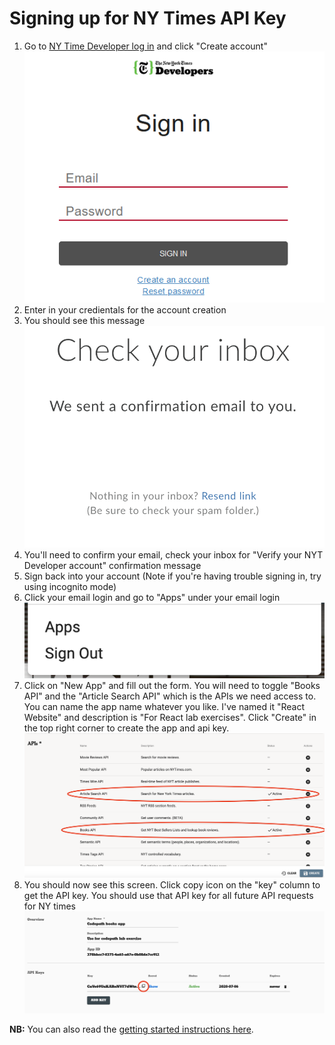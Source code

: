 # Signing up for NY Times API Key

1. Go to [NY Time Developer log in](https://developer.nytimes.com/accounts/login) and click "Create account" ![NY Time Developers Login](/img/signup/login_page.PNG)
1. Enter in your credientals for the account creation
1. You should see this message ![NY Time Developers Inbox Message](/img/signup/inbox.PNG)
1. You'll need to confirm your email, check your inbox for "Verify your NYT Developer account" confirmation message
1. Sign back into your account (Note if you're having trouble signing in, try using incognito mode)
1. Click your email login and go to "Apps" under your email login ![NY Time Developers Apps Menu](/img/signup/apps.PNG)
1. Click on "New App" and fill out the form. You will need to toggle "Books API" and the "Article Search API" which is the APIs we need access to. You can name the app name whatever you like. I've named it "React Website" and description is "For React lab exercises". Click "Create" in the top right corner to create the app and api key. ![NY Time Developers APIs Menu](/img/signup/apis.PNG)
1. You should now see this screen. Click copy icon on the "key" column to get the API key. You should use that API key for all future API requests for NY times ![NY Time Developers API Key](/img/signup/key.PNG)

**NB:** You can also read the [getting started instructions here](https://developer.nytimes.com/get-started).